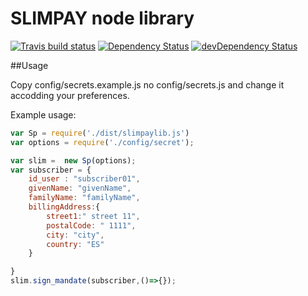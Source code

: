 # SLIMPAY node library

[![Travis build status](http://img.shields.io/travis/fjulia/slimpaylib.svg?style=flat)](https://travis-ci.org/fjulia/slimpaylib)
[![Dependency Status](https://david-dm.org/fjulia/slimpaylib.svg)](https://david-dm.org/fjulia/slimpaylib)
[![devDependency Status](https://david-dm.org/fjulia/slimpaylib/dev-status.svg)](https://david-dm.org/fjulia/slimpaylib#info=devDependencies)

##Usage

Copy config/secrets.example.js no config/secrets.js and change it accodding your preferences.

Example usage:

```js
var Sp = require('./dist/slimpaylib.js')
var options = require('./config/secret');

var slim =  new Sp(options);
var subscriber = {
    id_user : "subscriber01",
    givenName: "givenName",
    familyName: "familyName",
    billingAddress:{
        street1:" street 11",
        postalCode: " 1111",
        city: "city",
        country: "ES"
    }

}
slim.sign_mandate(subscriber,()=>{});
```